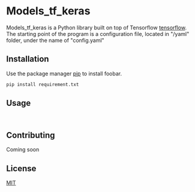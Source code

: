 # Models_tf_keras

Models_tf_keras is a Python library built on top of Tensorflow [tensorflow](tensorflow.org).
The starting point of the program is a configuration file, located in "/yaml" folder, under
the name of "config.yaml"

## Installation


Use the package manager [pip](https://pip.pypa.io/en/stable/) to install foobar.

```bash
pip install requirement.txt
```

## Usage
```yaml

```
```python

```

## Contributing
Coming soon

## License
[MIT](https://choosealicense.com/licenses/mit/)